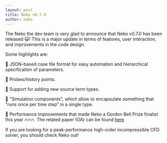```yaml
---
layout: post
title: Neko v0.7.0
author: neko
---
```


The Neko the dev team is very glad to announce that Neko v0.7.0 has been released 😺! This is a major update in terms of features, user interaction, and improvements in the code design.

Some highlights are:

 🔵 JSON-based case file format for easy automation and hierarchical specification of parameters.

 🔵 Probes/history points.

 🔵 Support for adding new source term types.

 🔵 "Simulation components", which allow to encapsulate something that "runs once per time step" in a single type.

 🔵 Performance improvements that made Neko a Gordon Bell Prize finalist this year 🔥🔥🔥. The related paper (OA) can be found [here](https://doi.org/10.1145/3581784.3627039)

If you are looking for a peak-performance high-order incompressible CFD solver, you should check Neko out!






